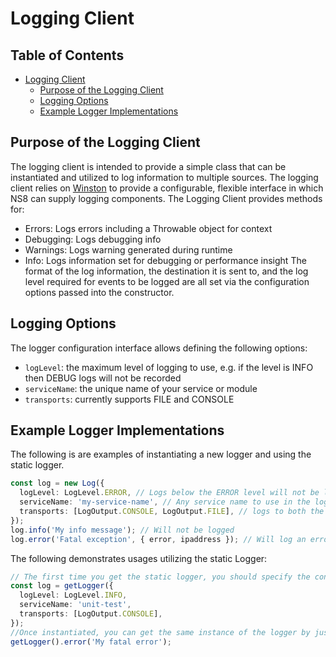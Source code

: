 # Logging Client

## Table of Contents

- [Logging Client](#logging-client)
  - [Purpose of the Logging Client](#purpose-of-the-logging-client)
  - [Logging Options](#logging-options)
  - [Example Logger Implementations](#example-logger-implementations)

## Purpose of the Logging Client

The logging client is intended to provide a simple class that can be instantiated and utilized to log information to multiple sources. The logging client relies on [Winston](https://www.npmjs.com/package/winston) to provide a configurable, flexible interface in which NS8 can supply logging components. The Logging Client provides methods for:

- Errors: Logs errors including a Throwable object for context
- Debugging: Logs debugging info
- Warnings: Logs warning generated during runtime
- Info: Logs information set for debugging or performance insight
  The format of the log information, the destination it is sent to, and the log level required for events to be logged are all set via the configuration options passed into the constructor.

## Logging Options

The logger configuration interface allows defining the following options:

- `logLevel`: the maximum level of logging to use, e.g. if the level is INFO then DEBUG logs will not be recorded
- `serviceName`: the unique name of your service or module
- `transports`: currently supports FILE and CONSOLE

## Example Logger Implementations

The following is are examples of instantiating a new logger and using the static logger.

```ts
const log = new Log({
  logLevel: LogLevel.ERROR, // Logs below the ERROR level will not be logged
  serviceName: 'my-service-name', // Any service name to use in the log metadata and filename
  transports: [LogOutput.CONSOLE, LogOutput.FILE], // logs to both the console and the file system
});
log.info('My info message'); // Will not be logged
log.error('Fatal exception', { error, ipaddress }); // Will log an error and serialize the JSON param into the log message
```

The following demonstrates usages utilizing the static Logger:

```ts
// The first time you get the static logger, you should specify the configuration.
const log = getLogger({
  logLevel: LogLevel.INFO,
  serviceName: 'unit-test',
  transports: [LogOutput.CONSOLE],
});
//Once instantiated, you can get the same instance of the logger by just calling
getLogger().error('My fatal error');
```
